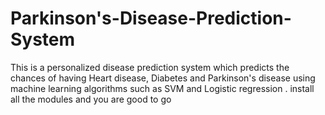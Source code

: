 # Parkinson's-Disease-Prediction-System
This is a personalized disease prediction system which predicts the chances of having Heart disease, Diabetes and Parkinson's disease using machine learning algorithms such as SVM and Logistic regression .
install all the modules and you are good to go
